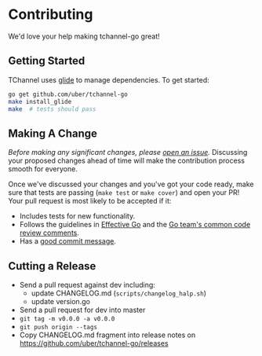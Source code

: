 Contributing
============

We'd love your help making tchannel-go great!

## Getting Started

TChannel uses [glide](https://github.com/Masterminds/glide) to manage
dependencies.
To get started:

```bash
go get github.com/uber/tchannel-go
make install_glide
make  # tests should pass
```

## Making A Change

*Before making any significant changes, please [open an
issue](https://github.com/uber/tchannel-go/issues).* Discussing your proposed
changes ahead of time will make the contribution process smooth for everyone.

Once we've discussed your changes and you've got your code ready, make sure
that tests are passing (`make test` or `make cover`) and open your PR! Your
pull request is most likely to be accepted if it:

* Includes tests for new functionality.
* Follows the guidelines in [Effective
  Go](https://golang.org/doc/effective_go.html) and the [Go team's common code
  review comments](https://github.com/golang/go/wiki/CodeReviewComments).
* Has a [good commit
  message](http://tbaggery.com/2008/04/19/a-note-about-git-commit-messages.html).

## Cutting a Release

* Send a pull request against dev including:
  * update CHANGELOG.md (`scripts/changelog_halp.sh`)
  * update version.go
* Send a pull request for dev into master
* `git tag -m v0.0.0 -a v0.0.0`
* `git push origin --tags`
* Copy CHANGELOG.md fragment into release notes on
  https://github.com/uber/tchannel-go/releases 

